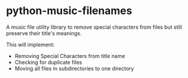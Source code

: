 python-music-filenames
======================

A music file utility library to remove special characters from files but still preserve their title's meanings.

This will implement:
  * Removing Special Characters from title name
  * Checking for duplicate files
  * Moving all files in subdirectories to one directory

